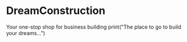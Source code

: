 # DreamConstruction
Your one-stop shop for business building
print("The place to go to build your dreams...")

